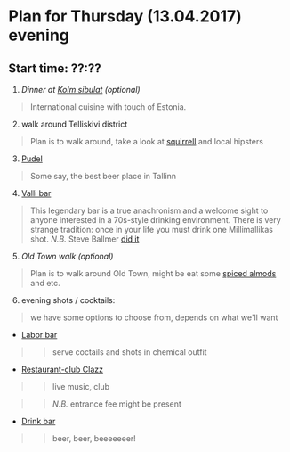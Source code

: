 # Plan for Thursday (13.04.2017) evening
## Start time: ??:??
1. _Dinner at [Kolm sibulat](http://www.kolmsibulat.eu/) (optional)_
> International cuisine with touch of Estonia.
2. walk around Telliskivi district
> Plan is to walk around, take a look at [squirrell](https://s-media-cache-ak0.pinimg.com/564x/8d/a3/ef/8da3efe2ad4ac1c635378784a57fcee7.jpg) and local hipsters
3. [Pudel](https://www.pudel.ee/)
> Some say, the best beer place in Tallinn 
4. [Valli bar](https://www.visitestonia.com/en/bar-valli)
> This legendary bar is a true anachronism and a welcome sight to anyone interested in a 70s-style drinking environment.
> There is very strange tradition: once in your life you must drink one Millimallikas shot. 
> _N.B._ Steve Ballmer [did it](https://www.microsoft.com/global/en-us/news/publishingimages/Steve_Ballmer_Drops_by_Estonia_to_Visit_Skype_Employees_Page.jpg)
5. _Old Town walk (optional)_
> Plan is to walk around Old Town, might be eat some [spiced almods](http://www.spottedbylocals.com/tallinn/olde-hansa-spiced-almonds) and etc.
6. evening shots / cocktails:
> we have some options to choose from, depends on what we'll want
* [Labor bar](https://www.facebook.com/LaborBaar/)
>> serve coctails and shots in chemical outfit
* [Restaurant-club Clazz](http://www.clazz.ee/)
>> live music, club 

>> _N.B._ entrance fee might be present
* [Drink bar](https://www.visittallinn.ee/eng/visitor/eat-drink/bars-pubs/pid-176830/drink-bar-and-grill)
>> beer, beer, beeeeeeer!
